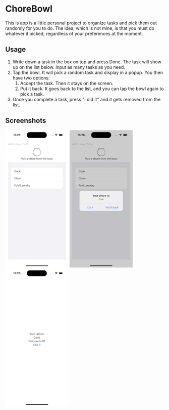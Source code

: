 # ChoreBowl
This is app is a little personal project to organize tasks and pick them out randomly for you to do. The idea, which is not mine, is that you must do whatever it picked, regardless of your preferences at the moment.

## Usage
1. Write down a task in the box on top and press Done. The task will show up on the list below. Input as many tasks as you need.
2. Tap the bowl. It will pick a random task and display in a popup. You then have two options:
   1. Accept the task. Then it stays on the screen.
   2. Put it back. It goes back to the list, and you can tap the bowl again to pick a task.
3. Once you complete a task, press "I did it" and it gets removed from the list.

## Screenshots
<img src="https://github.com/custodioij/ChoreBowl/blob/main/ChoreBowl_screenshot_1.png" width="200" />  

<img src="https://github.com/custodioij/ChoreBowl/blob/main/ChoreBowl_screenshot_2.png" width="200" />  

<img src="https://github.com/custodioij/ChoreBowl/blob/main/ChoreBowl_screenshot_3.png" width="200" />  
